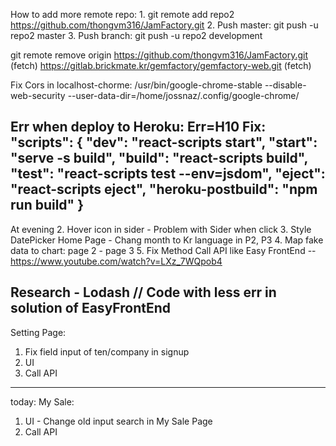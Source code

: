 How to add more remote repo: 1. git remote add repo2 https://github.com/thongvm316/JamFactory.git 2. Push master: git push -u repo2 master 3. Push branch: git push -u repo2 development

git remote remove origin
https://github.com/thongvm316/JamFactory.git (fetch)
https://gitlab.brickmate.kr/gemfactory/gemfactory-web.git (fetch)

Fix Cors in localhost-chorme:
/usr/bin/google-chrome-stable --disable-web-security --user-data-dir=/home/jossnaz/.config/google-chrome/

Err when deploy to Heroku: Err=H10
Fix:
"scripts": {
"dev": "react-scripts start",
"start": "serve -s build",
"build": "react-scripts build",
"test": "react-scripts test --env=jsdom",
"eject": "react-scripts eject",
"heroku-postbuild": "npm run build"
}
---
At evening
2. Hover icon in sider - Problem with Sider when click
3. Style DatePicker Home Page - Chang month to Kr language in P2, P3
4. Map fake data to chart: page 2 - page 3
5. Fix Method Call API like Easy FrontEnd -- https://www.youtube.com/watch?v=LXz_7WQpob4

Research - Lodash // Code with less err in solution of EasyFrontEnd
----
Setting Page: 
1. Fix field input of ten/company in signup
2. UI
3. Call API


----
today: 
My Sale:
1. UI - Change old input search in My Sale Page
2. Call API






















































































